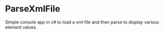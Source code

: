 # ParseXmlFile
Simple console app in c# to load a xml file and then parse to display various element values.
